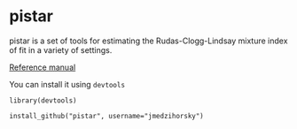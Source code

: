 pistar
==========

pistar is a set of tools for estimating the Rudas-Clogg-Lindsay mixture 
index of fit in a variety of settings.

[Reference manual](pistar_0.5.1_manual.pdf)

You can install it using `devtools`

`library(devtools)`

`install_github("pistar", username="jmedzihorsky")`
